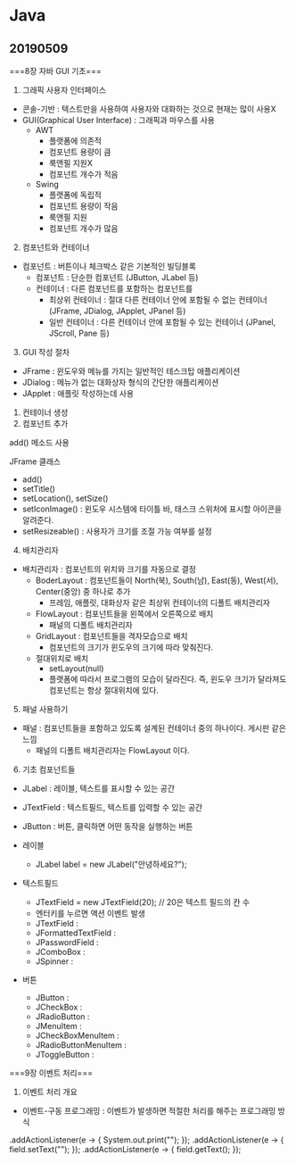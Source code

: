 # Java

## 20190509

===8장 자바 GUI 기초===

1. 그래픽 사용자 인터페이스

- 콘솔-기반 : 텍스트만을 사용하여 사용자와 대화하는 것으로 현재는 많이 사용X
- GUI(Graphical User Interface) : 그래픽과 마우스를 사용
    - AWT
        - 플랫폼에 의존적
        - 컴포넌트 용량이 큼
        - 룩앤필 지원X
        - 컴포넌트 개수가 적음
    - Swing
        - 플랫폼에 독립적
        - 컴포넌트 용량이 작음
        - 룩앤필 지원
        - 컴포넌트 개수가 많음


2. 컴포넌트와 컨테이너

- 컴포넌트 : 버튼이나 체크박스 같은 기본적인 빌딩블록
    - 컴포넌트 : 단순한 컴포넌트 (JButton, JLabel 등)
    - 컨테이너 : 다른 컴포넌트를 포함하는 컴포넌트를
        - 최상위 컨테이너 : 절대 다른 컨테이너 안에 포함될 수 없는 컨테이너 (JFrame, JDialog, JApplet, JPanel 등)
        - 일반 컨테이너 : 다른 컨테이너 안에 포함될 수 있는 컨테이너 (JPanel, JScroll, Pane 등)


3. GUI 작성 절차

- JFrame : 윈도우와 메뉴를 가지는 일반적인 테스크탑 애플리케이션
- JDialog : 메뉴가 없는 대화상자 형식의 간단한 애플리케이션
- JApplet : 애플릿 작성하는데 사용

1) 컨테이너 생성
2) 컴포넌트 추가

add() 메소드 사용

JFrame 클래스
- add()
- setTitle()
- setLocation(), setSize()
- setIconImage() : 윈도우 시스템에 타이틀 바, 태스크 스위처에 표시할 아이콘을 알려준다.
- setResizeable() : 사용자가 크기를 조절 가능 여부를 설정


4. 배치관리자

- 배치관리자 : 컴포넌트의 위치와 크기를 자동으로 결정
    - BoderLayout : 컴포넌트들이 North(북), South(남), East(동), West(서), Center(중앙) 중 하나로 추가
        - 프레임, 애플릿, 대화상자 같은 최상위 컨테이너의 디폴트 배치관리자
    - FlowLayout : 컴포넌트들을 왼쪽에서 오른쪽으로 배치
        - 패널의 디폴트 배치관리자
    - GridLayout : 컴포넌트들을 격자모습으로 배치
        - 컴포넌트의 크기가 윈도우의 크기에 따라 맞춰진다.
    - 절대위치로 배치
        - setLayout(null)
        - 플랫폼에 따라서 프로그램의 모습이 달라진다. 즉, 윈도우 크기가 달라져도 컴포넌트는 항상 절대위치에 있다.


5. 패널 사용하기

- 패널 : 컴포넌트들을 포함하고 있도록 설계된 컨테이너 중의 하나이다. 게시판 같은 느낌
    - 패널의 디폴트 배치관리자는 FlowLayout 이다.


6. 기초 컴포넌트들

- JLabel : 레이블, 텍스트를 표시할 수 있는 공간
- JTextField : 텍스트필드, 텍스트를 입력할 수 있는 공간
- JButton : 버튼, 클릭하면 어떤 동작을 실행하는 버튼

- 레이블
    - JLabel label = new JLabel("안녕하세요?");
- 텍스트필드
    - JTextField = new JTextField(20); // 20은 텍스트 필드의 칸 수
    - 엔터키를 누르면 액션 이벤트 발생
    - JTextField :
    - JFormattedTextField : 
    - JPasswordField : 
    - JComboBox : 
    - JSpinner : 
- 버튼
    - JButton : 
    - JCheckBox : 
    - JRadioButton : 
    - JMenuItem : 
    - JCheckBoxMenuItem : 
    - JRadioButtonMenuItem : 
    - JToggleButton : 


===9장 이벤트 처리===

1. 이벤트 처리 개요

- 이벤트-구동 프로그래밍 : 이벤트가 발생하면 적절한 처리를 해주는 프로그래밍 방식

.addActionListener(e -> { System.out.print(""); });
.addActionListener(e -> { field.setText(""); });
.addActionListener(e -> { field.getText(); });